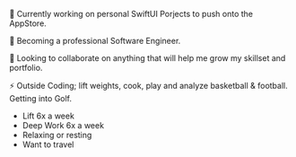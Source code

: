 
 🔭 Currently working on personal SwiftUI Porjects to push onto the AppStore. 
 
 🌱 Becoming a professional Software Engineer.
 
 👯 Looking to collaborate on anything that will help me grow my skillset and portfolio.

 ⚡ Outside Coding; lift weights, cook, play and analyze basketball & football. Getting into Golf. 
  - Lift 6x a week
  - Deep Work 6x a week
  - Relaxing or resting
  - Want to travel 
 
 <!--
- 🤔 I’m looking for help with ...
- 💬 Ask me about ...
- 📫 How to reach me: ...
- 😄 Pronouns: ...
-
-->


 <!--
✅ Tracking my coding habits



[![GitHub Streak](https://streak-stats.demolab.com?user=mitchandrade8&card_width=600&dates=EBEBEB&background=45%2C383535%2C3D0A4F&fire=D295EB&stroke=D295EB&ring=D295EB&currStreakNum=BF3EEB&currStreakLabel=EB29EB&sideNums=BF3EEB&sideLabels=EB29EB)](https://git.io/streak-stats)

✅ Tracking my rank




[![Mitch's github stats](https://github-readme-stats.vercel.app/api?username=mitchandrade8)](https://github.com/anuraghazra/github-readme-stats)









✅ Languages
















![Top Langs](https://github-readme-stats.vercel.app/api/top-langs/?username=mitchandrade8&size_weight=0.5&count_weight=0.5)
-->
